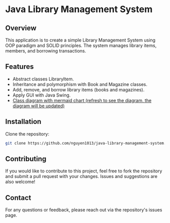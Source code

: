 # Java Library Management System

## Overview
This application is to create a simple Library Management System using OOP paradigm and SOLID principles. The system manages library items, members, and borrowing transactions.

## Features
- Abstract classes LibraryItem.
- Inheritance and polymorphism with Book and Magazine classes.
- Add, remove, and borrow library items (books and magazines).
- Apply GUI with Java Swing.
- [Class diagram with mermaid chart (refresh to see the diagram, the diagram will be updated)](https://mermaid.live/edit#pako:eNqNk01uwjAQha8SuRtoyQUshNQKqUKCFayqbCbxEKz6B9ljKkrh7A0GFIdCRRZR_OaT3xt7smOVFcg4qxR4P5ZQO9CFKUx2fqKeTWXpwG1nYKBGl-3aeq5OpQmh9rwBPR2mrXRoyRcQIqn0ZPPiWaL0E9ahtht8BN9f0naSHoE05nAIpScHFY1GSXgp2sUTbEAqKKWStE1kEXBhx0CYxKvIup4UaeJ3pInopYr0r6cdFXb00jpnv2JT_edOzxScOek3e3uz9rNz9iRJIc_m5KSp_8YbZBFIvWukxVG7G-im8Qxq-JYGO-bS-_CveQSuzCdH7VHzq6nL81F6vR0m3vfwJ8_jId0pXdpgA6bRaZCiGfzYUsFohRoLxptPgUsIigpWmH2DQiA735qKcXIBB8zZUK8YX4LyzSqsRTMa5x_ngqzBfFirz9D-F93cCYg)

## Installation
Clone the repository:
 ```bash
git clone https://github.com/nguyen1013/java-library-management-system.git
```

## Contributing
If you would like to contribute to this project, feel free to fork the repository and submit a pull request with your changes. Issues and suggestions are also welcome!

## Contact
For any questions or feedback, please reach out via the repository's issues page.
